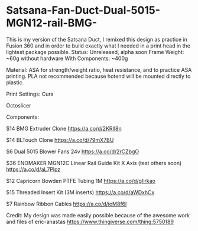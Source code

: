 # Satsana-Fan-Duct-Dual-5015-MGN12-rail-BMG-
This is my version of the Satsana Duct, I remixed this design as practice in Fusion 360 
and in order to build exactly what I needed in a print head in the lightest package possible.
Status: Unreleased, alpha soon
Frame Weight: ~60g without hardware
With Components: ~400g 

Material: ASA for strength/weight ratio, heat resistance, and to practice ASA printing.
PLA not recommended because hotend will be mounted directly to plastic. 

Print Settings:
Cura 

Octoslicer 

Components: 

$14 BMG Extruder Clone 
https://a.co/d/2KRIl8n

$14 BLTouch Clone
https://a.co/d/79mX7BU

$6 Dual 5015 Blower Fans 24v
https://a.co/d/2rCZbgO

$36 ENOMAKER MGN12C Linear Rail Guide Kit X Axis (test others soon)
https://a.co/d/aL7Plpz

$12 Capricorn Bowden PTFE Tubing 1M
https://a.co/d/gIlrkao

$15 Threaded Insert Kit (3M inserts)
https://a.co/d/aWDxhCx

$7 Rainbow Ribbon Cables
https://a.co/d/ioM8f6l

Credit: 
My design was made easily possible because of the awesome work and files of eric-anastas
https://www.thingiverse.com/thing:5750189
